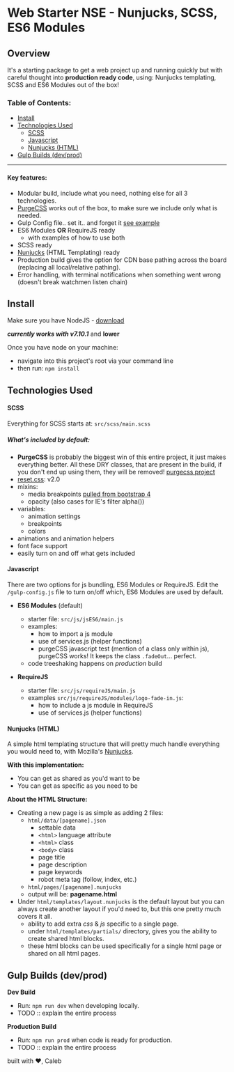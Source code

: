 # Web Starter NSE - Nunjucks, SCSS, ES6 Modules

## Overview
It's a starting package to get a web project up and running quickly but with careful thought into **production ready code**, using: Nunjucks templating, SCSS and ES6 Modules out of the box!

### Table of Contents:
* [Install](#install)
* [Technologies Used](#technologies-used)
    * [SCSS](#scss)
    * [Javascript](#javascript)
    * [Nunjucks (HTML)](#nunjucks-html)
* [Gulp Builds (dev/prod)](#gulp-builds-devprod)

---

#### Key features:
* Modular build, include what you need, nothing else for all 3 technologies.
* [PurgeCSS](https://github.com/FullHuman/purgecss/) works out of the box, to make sure we include only what is needed.
* Gulp Config file.. set it.. and forget it [see example](https://youtu.be/tLq27iOW0R0?t=23s)
* ES6 Modules **OR** RequireJS ready
    * with examples of how to use both
* SCSS ready
* [Nunjucks](https://mozilla.github.io/nunjucks/) (HTML Templating) ready
* Production build gives the option for CDN base pathing across the board (replacing all local/relative pathing).
* Error handling, with terminal notifications when something went wrong (doesn't break watchmen listen chain)

## Install

Make sure you have NodeJS - [download](https://nodejs.org/)

***currently works with v7.10.1*** and **lower**

Once you have node on your machine:

* navigate into this project's root via your command line
* then run: `npm install`

## Technologies Used

#### SCSS
Everything for SCSS starts at: `src/scss/main.scss`

##### What's included by default:
* **PurgeCSS** is probably the biggest win of this entire project, it just makes everything better. All these DRY classes, that are present in the build, if you don't end up using them, they will be removed! [purgecss project](https://github.com/FullHuman/purgecss/)
* [reset.css](http://meyerweb.com/eric/tools/css/reset/): v2.0
* mixins:
    * media breakpoints [pulled from bootstrap 4](https://github.com/twbs/bootstrap/blob/v4-dev/scss/mixins/_breakpoints.scss)
    * opacity (also cases for IE's filter alpha())
* variables:
    * animation settings
    * breakpoints
    * colors
* animations and animation helpers
* font face support
* easily turn on and off what gets included

#### Javascript
There are two options for js bundling, ES6 Modules or RequireJS. Edit the `/gulp-config.js` file to turn on/off which, ES6 Modules are used by default.

* **ES6 Modules** (default)
    * starter file: `src/js/jsES6/main.js`
    * examples:
        * how to import a js module
        * use of services.js (helper functions)
        * purgeCSS javascript test (mention of a class only within js), purgeCSS works! It keeps the class `.fadeOut`... perfect.
    * code treeshaking happens on *production* build

* **RequireJS**
    * starter file: `src/js/requireJS/main.js`
    * examples `src/js/requireJS/modules/logo-fade-in.js`:
        * how to include a js module in RequireJS
        * use of services.js (helper functions)

#### Nunjucks (HTML)
A simple html templating structure that will pretty much handle everything you would need to, with Mozilla's [Nunjucks](https://mozilla.github.io/nunjucks/).

**With this implementation:**

* You can get as shared as you'd want to be
* You can get as specific as you need to be

**About the HTML Structure:**

* Creating a new page is as simple as adding 2 files:
    * `html/data/[pagename].json`
        * settable data
        * `<html>` language attribute
        * `<html>` class
        * `<body>` class
        * page title
        * page description
        * page keywords
        * robot meta tag (follow, index, etc.)
    * `html/pages/[pagename].nunjucks`
    * output will be: **pagename.html**
* Under `html/templates/layout.nunjucks` is the default layout but you can always create another layout if you'd need to, but this one pretty much covers it all.
    * ability to add extra *css* & *js* specific to a single page.
    * under `html/templates/partials/` directory, gives you the ability to create shared html blocks.
    * these html blocks can be used specifically for a single html page or shared on all html pages.

## Gulp Builds (dev/prod)

**Dev Build**
* Run: `npm run dev` when developing locally.
* TODO :: explain the entire process

**Production Build**
* Run: `npm run prod` when code is ready for production.
* TODO :: explain the entire process

built with :heart:, Caleb
